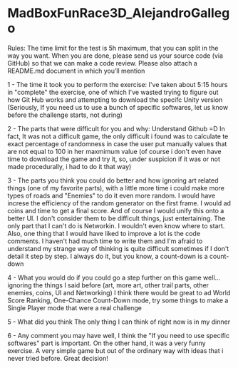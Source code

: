 # MadBoxFunRace3D_AlejandroGallego


Rules:
The time limit for the test is 5h maximum, that you can split in the way you want. When you
are done, please send us your source code (via GitHub) so that we can make a code review.
Please also attach a README.md document in which you’ll mention

1 - The time it took you to perform the exercise: 
I've taken about 5:15 hours in "complete" the exercise, one of which I've wasted trying to figure out how Git Hub works and attempting to download the specifc Unity version (Seriously, If you need us to use a bunch of specific softwares, let us know before the challenge starts, not during)

2 - The parts that were difficult for you and why:
Understand Github =D
In fact, It was not a difficult game, the only difficult i found was to calculate te exact percentage of randomness in case the user put manually values that are not equal to 100 in her maxmimum value (of course i don't even have time to download the game and try it, so, under suspicion if it was or not made procedurally, i had to do it that way)

3 - The parts you think you could do better and how
ignoring art related things (one of my favorite parts), with a little more time i could make more types of roads and "Enemies" to do it  even more random. I would have increse the efficiency of the random generator on the first frame. I would ad coins and time to get a final score. And of course I would unify this onto a better UI. I don't consider them to be difficult things, just entertaining. The only part that I can't do is Networkin. I wouldn't even know where to start. Also, one thing that I would have liked to improve a lot is the code comments. I haven't had much time to write them and I'm afraid to understand my strange way of thinking is quite difficult sometimes if I don't detail it step by step. I always do it, but you know, a count-down is a count-down

4 - What you would do if you could go a step further on this game
well... ignoring the things I said before (art, more art, other trail parts, other enemies, coins, UI and Networking) I think there would be great to ad World Score Ranking, One-Chance Count-Down mode, try some things to make a Single Player mode that were a real challenge

5 - What did you think
The only thing I can think of right now is in my dinner

6 - Any comment you may have
well, I think the "If you need to use specific softwares" part is important. On the other hand, it was a very funny exercise. A very simple game but out of the ordinary way with ideas that i never tried before. Great decision!
